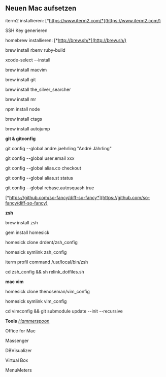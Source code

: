 **Neuen Mac aufsetzen**
---------------------------

iterm2 installieren:
[*https://www.iterm2.com/*](https://www.iterm2.com/)

SSH Key generieren

homebrew installieren: [*http://brew.sh/*](http://brew.sh/)

brew install rbenv ruby-build

xcode-select --install

brew install macvim

brew install git

brew install the_silver_searcher

brew install mr

npm install node

brew install ctags

brew install autojump

**git & gitconfig**

git config --global andre.jaehrling "André Jährling"

git config --global user.email xxx

git config --global alias.co checkout

git config --global alias.st status

git config --global rebase.autosquash true

[*https://github.com/so-fancy/diff-so-fancy*](https://github.com/so-fancy/diff-so-fancy)


**zsh**

brew install zsh

gem install homesick

homesick clone drdent/zsh\_config

homesick symlink zsh\_config

iterm profil command /usr/local/bin/zsh

cd zsh_config && sh relink_dotfiles.sh


**mac vim**

homesick clone thenoseman/vim\_config

homesick symlink vim\_config

cd vimconfig && git submodule update --init --recursive


**Tools**
[*Hammerspoon*](http://www.hammerspoon.org/)

Office for Mac

Massenger

DBVisualizer

Virtual Box

MenuMeters
